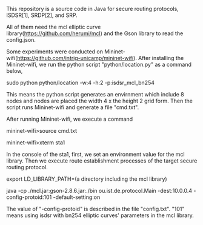 This repository is a source code in Java for secure routing protocols,
ISDSR[1], SRDP[2], and SRP.

All of them need the mcl elliptic curve library(https://github.com/herumi/mcl) and
the Gson library to read the config.json.

Some experiments were conducted on Mininet-wifi(https://github.com/intrig-unicamp/mininet-wifi).
After installing the Mininet-wifi, we run the python script "python/location.py" as a command below,

sudo python python/location -w:4 -h:2 -p:isdsr_mcl_bn254

This means the python script generates an envirnment which include 8 nodes and nodes are placed the width 4 x the height 2 grid form.
Then the script runs Mininet-wifi and generate a file "cmd.txt".

After running Mininet-wifi, we execute a command

mininet-wifi>source cmd.txt 

mininet-wifi>xterm sta1

In the console of the sta1, first, we set an environment value for the mcl library.
Then we execute route establishment processes of the target secure routing protocol.

export LD_LIBRARY_PATH=(a directory including the mcl library)

java -cp ./mcl.jar:gson-2.8.6.jar:./bin ou.ist.de.protocol.Main -dest:10.0.0.4 -config-protoid:101 -default-setting:on

The value of "-config-protoid" is described in the file "config.txt".
"101" means using isdsr with bn254 elliptic curves' parameters in the mcl library.
